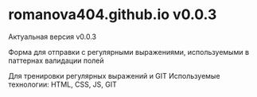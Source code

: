 # romanova404.github.io v0.0.3

Актуальная версия v0.0.3

Форма для отправки с регулярными выражениями, используемыми в паттернах валидации полей

Для тренировки регулярных выражений и GIT
Используемые технологии: HTML, CSS, JS, GIT



